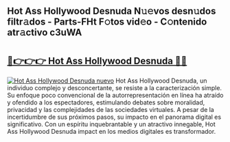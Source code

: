## Hot Ass Hollywood Desnuda N𝚞𝚎vos desn𝚞dos filtr𝚊dos - Parts-FHt F𝚘tos vid𝚎o - C𝚘ntenido atr𝚊ctivo c3uWA

# <h2><a href="http://mb2sg8l.tromn.icu/?c=Hot+Ass+Hollywood+Desnuda">🔗👉👉👉 Hot Ass Hollywood Desnuda 🔗🔗</a></h2>

[![Hot Ass Hollywood Desnuda nuevo](https://i.imgur.com/pEAQMta.gif)](http://mb2sg8l.tromn.icu/?c=Hot+Ass+Hollywood+Desnuda)
Hot Ass Hollywood Desnuda, un individuo complejo y desconcertante, se resiste a la caracterización simple. Su enfoque poco convencional de la autorrepresentación en línea ha atraído y ofendido a los espectadores, estimulando debates sobre moralidad, privacidad y las complejidades de las sociedades virtuales. A pesar de la incertidumbre de sus próximos pasos, su impacto en el panorama digital es significativo. Con un espíritu inquebrantable y un atractivo innegable, Hot Ass Hollywood Desnuda impact en los medios digitales es transformador.
